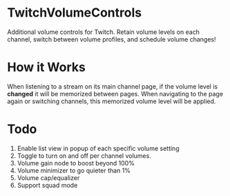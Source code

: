 # TwitchVolumeControls
Additional volume controls for Twitch. Retain volume levels on each channel, switch between volume profiles, and schedule volume changes! 

# How it Works
When listening to a stream on its main channel page, if the volume level is **changed** it will be memorized between pages. When navigating to the page again or switching channels, this memorized volume level will be applied.

# Todo
1. Enable list view in popup of each specific volume setting
2. Toggle to turn on and off per channel volumes.
3. Volume gain node to boost beyond 100%
4. Volume minimizer to go quieter than 1%
5. Volume cap/equalizer
6. Support squad mode